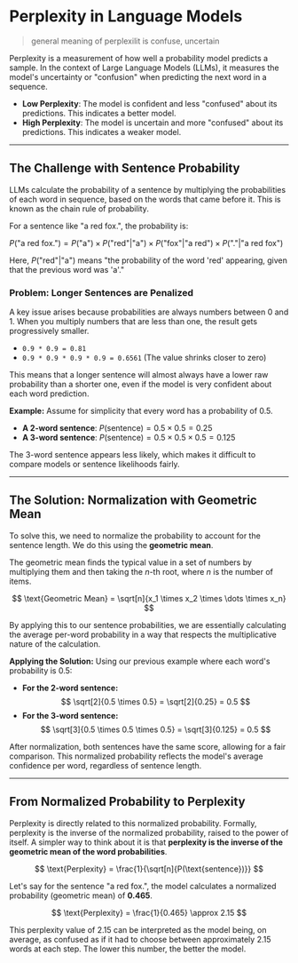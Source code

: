 # Perplexity in Language Models
> general meaning of perplexilit is confuse, uncertain  


Perplexity is a measurement of how well a probability model predicts a sample. In the context of Large Language Models (LLMs), it measures the model's uncertainty or "confusion" when predicting the next word in a sequence.

* **Low Perplexity**: The model is confident and less "confused" about its predictions. This indicates a better model.
* **High Perplexity**: The model is uncertain and more "confused" about its predictions. This indicates a weaker model.

---

## The Challenge with Sentence Probability

LLMs calculate the probability of a sentence by multiplying the probabilities of each word in sequence, based on the words that came before it. This is known as the chain rule of probability.

For a sentence like "a red fox.", the probability is:

$P(\text{"a red fox."}) = P(\text{"a"}) \times P(\text{"red"} | \text{"a"}) \times P(\text{"fox"} | \text{"a red"}) \times P(\text{"."} | \text{"a red fox"})$

Here, $P(\text{"red"} | \text{"a"})$ means "the probability of the word 'red' appearing, given that the previous word was 'a'."

###  Problem: Longer Sentences are Penalized

A key issue arises because probabilities are always numbers between 0 and 1. When you multiply numbers that are less than one, the result gets progressively smaller.

* `0.9 * 0.9 = 0.81`
* `0.9 * 0.9 * 0.9 * 0.9 = 0.6561` (The value shrinks closer to zero)

This means that a longer sentence will almost always have a lower raw probability than a shorter one, even if the model is very confident about each word prediction.

**Example:**
Assume for simplicity that every word has a probability of 0.5.

* **A 2-word sentence**: $P(\text{sentence}) = 0.5 \times 0.5 = 0.25$
* **A 3-word sentence**: $P(\text{sentence}) = 0.5 \times 0.5 \times 0.5 = 0.125$

The 3-word sentence appears less likely, which makes it difficult to compare models or sentence likelihoods fairly.

---

## The Solution: Normalization with Geometric Mean

To solve this, we need to normalize the probability to account for the sentence length. We do this using the **geometric mean**.

The geometric mean finds the typical value in a set of numbers by multiplying them and then taking the *n*-th root, where *n* is the number of items.

$$ \text{Geometric Mean} = \sqrt[n]{x_1 \times x_2 \times \dots \times x_n} $$

By applying this to our sentence probabilities, we are essentially calculating the average per-word probability in a way that respects the multiplicative nature of the calculation.

**Applying the Solution:**
Using our previous example where each word's probability is 0.5:

* **For the 2-word sentence:**
    $$ \sqrt[2]{0.5 \times 0.5} = \sqrt[2]{0.25} = 0.5 $$
* **For the 3-word sentence:**
    $$ \sqrt[3]{0.5 \times 0.5 \times 0.5} = \sqrt[3]{0.125} = 0.5 $$

After normalization, both sentences have the same score, allowing for a fair comparison. This normalized probability reflects the model's average confidence per word, regardless of sentence length.

---

## From Normalized Probability to Perplexity

Perplexity is directly related to this normalized probability. Formally, perplexity is the inverse of the normalized probability, raised to the power of itself. A simpler way to think about it is that **perplexity is the inverse of the geometric mean of the word probabilities**.

$$ \text{Perplexity} = \frac{1}{\sqrt[n]{P(\text{sentence})}} $$

Let's say for the sentence "a red fox.", the model calculates a normalized probability (geometric mean) of **0.465**.

$$ \text{Perplexity} = \frac{1}{0.465} \approx 2.15 $$

This perplexity value of 2.15 can be interpreted as the model being, on average, as confused as if it had to choose between approximately 2.15 words at each step. The lower this number, the better the model.